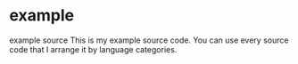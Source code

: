 # example
example source
This is my example source code.
You can use every source code that I arrange it by language categories.
